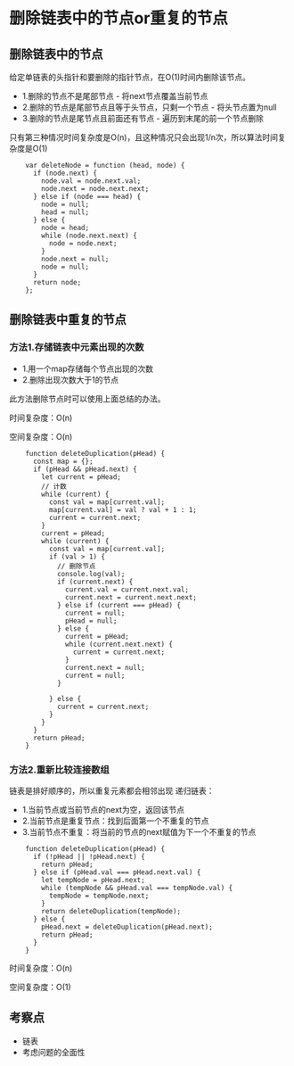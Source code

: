 # 删除链表中的节点or重复的节点

## 删除链表中的节点

给定单链表的头指针和要删除的指针节点，在O(1)时间内删除该节点。

-   1.删除的节点不是尾部节点 - 将next节点覆盖当前节点
-   2.删除的节点是尾部节点且等于头节点，只剩一个节点 - 将头节点置为null
-   3.删除的节点是尾节点且前面还有节点 - 遍历到末尾的前一个节点删除

只有第三种情况时间复杂度是O(n)，且这种情况只会出现1/n次，所以算法时间复杂度是O(1)

```
    var deleteNode = function (head, node) {
      if (node.next) {
        node.val = node.next.val;
        node.next = node.next.next;
      } else if (node === head) {
        node = null;
        head = null;
      } else {
        node = head;
        while (node.next.next) {
          node = node.next;
        }
        node.next = null;
        node = null;
      }
      return node;
    };
```

## 删除链表中重复的节点

### 方法1.存储链表中元素出现的次数

-   1.用一个map存储每个节点出现的次数
-   2.删除出现次数大于1的节点

此方法删除节点时可以使用上面总结的办法。

时间复杂度：O(n)

空间复杂度：O(n)

```
    function deleteDuplication(pHead) {
      const map = {};
      if (pHead && pHead.next) {
        let current = pHead;
        // 计数
        while (current) {
          const val = map[current.val];
          map[current.val] = val ? val + 1 : 1;
          current = current.next;
        }
        current = pHead;
        while (current) {
          const val = map[current.val];
          if (val > 1) {
            // 删除节点
            console.log(val);
            if (current.next) {
              current.val = current.next.val;
              current.next = current.next.next;
            } else if (current === pHead) {
              current = null;
              pHead = null;
            } else {
              current = pHead;
              while (current.next.next) {
                current = current.next;
              }
              current.next = null;
              current = null;
            }

          } else {
            current = current.next;
          }
        }
      }
      return pHead;
    }
```

### 方法2.重新比较连接数组

链表是排好顺序的，所以重复元素都会相邻出现 递归链表：

-   1.当前节点或当前节点的next为空，返回该节点
-   2.当前节点是重复节点：找到后面第一个不重复的节点
-   3.当前节点不重复：将当前的节点的next赋值为下一个不重复的节点

```
    function deleteDuplication(pHead) {
      if (!pHead || !pHead.next) {
        return pHead;
      } else if (pHead.val === pHead.next.val) {
        let tempNode = pHead.next;
        while (tempNode && pHead.val === tempNode.val) {
          tempNode = tempNode.next;
        }
        return deleteDuplication(tempNode);
      } else {
        pHead.next = deleteDuplication(pHead.next);
        return pHead;
      }
    }
```

时间复杂度：O(n)

空间复杂度：O(1)

## 考察点

-   链表
-   考虑问题的全面性
